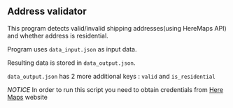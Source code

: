## Address validator

This program detects valid/invalid shipping addresses(using HereMaps API) and whether address is residential.

Program uses ``data_input.json`` as input data.

Resulting data is stored in ``data_output.json``.

``data_output.json`` has 2 more additional keys : ``valid`` and ``is_residential``

*NOTICE* In order to run this script you need to obtain credentials from [Here Maps](https://developer.here.com/documentation/geocoder/topics/quick-start-geocode.html) website
